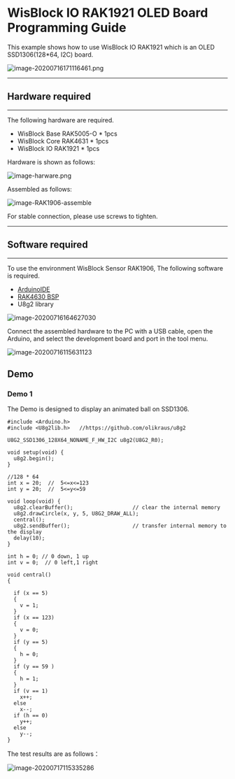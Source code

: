# WisBlock IO RAK1921 OLED Board Programming Guide

This example shows how to use WisBlock IO RAK1921 which is an OLED SSD1306(128*64, I2C) board.

![image-20200716171116461.png](images/image-ssd1306-128-64.png)

----
## Hardware required
----
The following hardware are required.

- WisBlock Base RAK5005-O  \*  1pcs    
- WisBlock Core RAK4631      \*  1pcs    
- WisBlock IO RAK1921          \*  1pcs    



Hardware is shown as follows:

![image-harware.png](images/image-harware.png)

Assembled as follows:

![image-RAK1906-assemble](images/image-RAK1906-assemble.png)

For stable connection, please use screws to tighten.

----
## Software required
----
To use the environment WisBlock Sensor RAK1906, The following software is required.

- [ArduinoIDE](https://www.arduino.cc/en/Main/Software)
- [RAK4630 BSP](/BSP/)
- U8g2 library

![image-20200716164627030](images/image-U8g2lib.png)


Connect the assembled hardware to the PC with a USB cable, open the Arduino, and select the development board and port in the tool menu.

![image-20200716115631123](images/image-board-info.png)



## Demo

### Demo 1

The Demo  is designed to display an animated ball on SSD1306.

```
#include <Arduino.h>
#include <U8g2lib.h>   //https://github.com/olikraus/u8g2

U8G2_SSD1306_128X64_NONAME_F_HW_I2C u8g2(U8G2_R0);

void setup(void) {
  u8g2.begin();
}

//128 * 64
int x = 20;  //  5<=x<=123
int y = 20;  //  5<=y<=59

void loop(void) {
  u8g2.clearBuffer();                   // clear the internal memory
  u8g2.drawCircle(x, y, 5, U8G2_DRAW_ALL);
  central();
  u8g2.sendBuffer();                    // transfer internal memory to the display
  delay(10);
}

int h = 0; // 0 down, 1 up
int v = 0;  // 0 left,1 right

void central()
{

  if (x == 5)
  {
    v = 1;
  }
  if (x == 123)
  {
    v = 0;
  }
  if (y == 5)
  {
    h = 0;
  }
  if (y == 59 )
  {
    h = 1;
  }
  if (v == 1)
    x++;
  else
    x--;
  if (h == 0)
    y++;
  else
    y--;
}
```



The test results are as follows：

![image-20200717115335286](images/JumpingBall.jpg)







